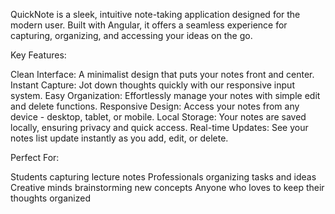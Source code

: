 QuickNote is a sleek, intuitive note-taking application designed for the modern user. Built with Angular, it offers a seamless experience for capturing, organizing, and accessing your ideas on the go.

Key Features:

Clean Interface: A minimalist design that puts your notes front and center.
Instant Capture: Jot down thoughts quickly with our responsive input system.
Easy Organization: Effortlessly manage your notes with simple edit and delete functions.
Responsive Design: Access your notes from any device - desktop, tablet, or mobile.
Local Storage: Your notes are saved locally, ensuring privacy and quick access.
Real-time Updates: See your notes list update instantly as you add, edit, or delete.

Perfect For:

Students capturing lecture notes
Professionals organizing tasks and ideas
Creative minds brainstorming new concepts
Anyone who loves to keep their thoughts organized
